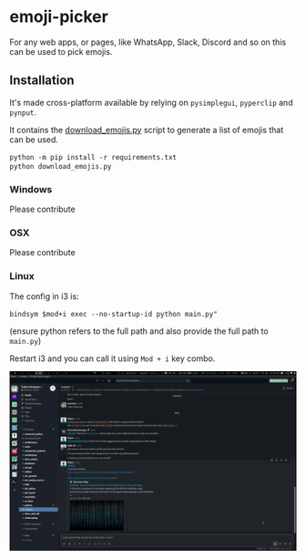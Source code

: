 # emoji-picker

For any web apps, or pages, like WhatsApp, Slack, Discord and so on this can be used to pick emojis.

## Installation

It's made cross-platform available by relying on `pysimplegui`, `pyperclip` and `pynput`.

It contains the [download_emojis.py](https://github.com/kootenpv/emoji-picker/blob/master/download_emojis.py) script to generate a list of emojis that can be used.

    python -m pip install -r requirements.txt
    python download_emojis.py


### Windows

Please contribute

### OSX

Please contribute

### Linux

The config in i3 is:

    bindsym $mod+i exec --no-startup-id python main.py"

(ensure python refers to the full path and also provide the full path to `main.py`)

Restart i3 and you can call it using `Mod + i` key combo.

![emoji screenshot](./emoji_picker.gif)

